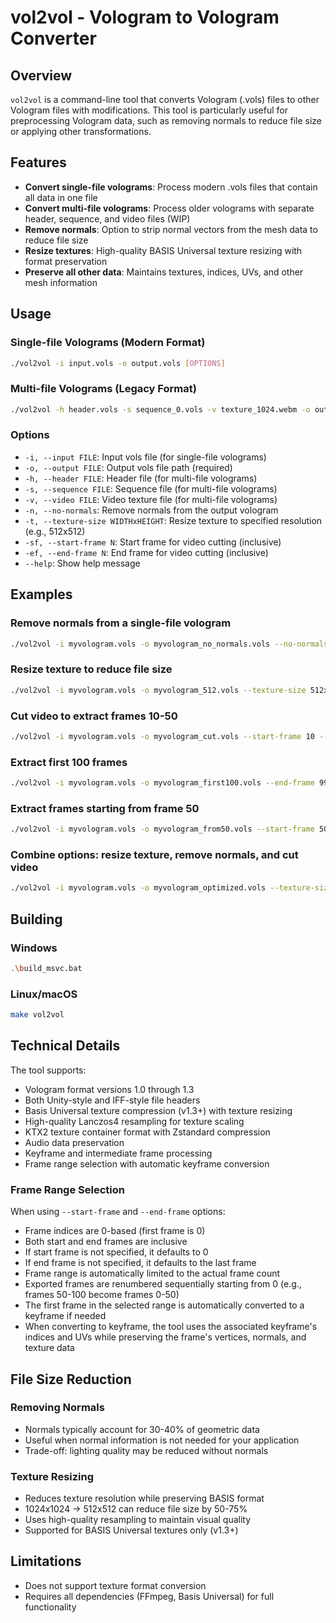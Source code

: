 # vol2vol - Vologram to Vologram Converter

## Overview

`vol2vol` is a command-line tool that converts Vologram (.vols) files to other Vologram files with modifications. This tool is particularly useful for preprocessing Vologram data, such as removing normals to reduce file size or applying other transformations.

## Features

- **Convert single-file volograms**: Process modern .vols files that contain all data in one file
- **Convert multi-file volograms**: Process older volograms with separate header, sequence, and video files (WIP)
- **Remove normals**: Option to strip normal vectors from the mesh data to reduce file size
- **Resize textures**: High-quality BASIS Universal texture resizing with format preservation
- **Preserve all other data**: Maintains textures, indices, UVs, and other mesh information

## Usage

### Single-file Volograms (Modern Format)
```bash
./vol2vol -i input.vols -o output.vols [OPTIONS]
```

### Multi-file Volograms (Legacy Format)
```bash
./vol2vol -h header.vols -s sequence_0.vols -v texture_1024.webm -o output.vols [OPTIONS]
```

### Options

- `-i, --input FILE`: Input vols file (for single-file volograms)
- `-o, --output FILE`: Output vols file path (required)
- `-h, --header FILE`: Header file (for multi-file volograms)
- `-s, --sequence FILE`: Sequence file (for multi-file volograms)
- `-v, --video FILE`: Video texture file (for multi-file volograms)
- `-n, --no-normals`: Remove normals from the output vologram
- `-t, --texture-size WIDTHxHEIGHT`: Resize texture to specified resolution (e.g., 512x512)
- `-sf, --start-frame N`: Start frame for video cutting (inclusive)
- `-ef, --end-frame N`: End frame for video cutting (inclusive)
- `--help`: Show help message

## Examples

### Remove normals from a single-file vologram
```bash
./vol2vol -i myvologram.vols -o myvologram_no_normals.vols --no-normals
```

### Resize texture to reduce file size
```bash
./vol2vol -i myvologram.vols -o myvologram_512.vols --texture-size 512x512
```

### Cut video to extract frames 10-50
```bash
./vol2vol -i myvologram.vols -o myvologram_cut.vols --start-frame 10 --end-frame 50
```

### Extract first 100 frames
```bash
./vol2vol -i myvologram.vols -o myvologram_first100.vols --end-frame 99
```

### Extract frames starting from frame 50
```bash
./vol2vol -i myvologram.vols -o myvologram_from50.vols --start-frame 50
```

### Combine options: resize texture, remove normals, and cut video
```bash
./vol2vol -i myvologram.vols -o myvologram_optimized.vols --texture-size 512x512 --no-normals --start-frame 10 --end-frame 100
```

<!-- ### Convert multi-file vologram to single-file format
```bash
./vol2vol -h header.vols -s sequence_0.vols -v texture_1024.webm -o converted.vols
```

### Process vologram without modifications (format conversion)
```bash
./vol2vol -i input.vols -o output.vols
``` -->

## Building

### Windows
```bash
.\build_msvc.bat
```

### Linux/macOS
```bash
make vol2vol
```

## Technical Details

The tool supports:
- Vologram format versions 1.0 through 1.3
- Both Unity-style and IFF-style file headers
- Basis Universal texture compression (v1.3+) with texture resizing
- High-quality Lanczos4 resampling for texture scaling
- KTX2 texture container format with Zstandard compression
- Audio data preservation
- Keyframe and intermediate frame processing
- Frame range selection with automatic keyframe conversion

### Frame Range Selection

When using `--start-frame` and `--end-frame` options:
- Frame indices are 0-based (first frame is 0)
- Both start and end frames are inclusive
- If start frame is not specified, it defaults to 0
- If end frame is not specified, it defaults to the last frame
- Frame range is automatically limited to the actual frame count
- Exported frames are renumbered sequentially starting from 0 (e.g., frames 50-100 become frames 0-50)
- The first frame in the selected range is automatically converted to a keyframe if needed
- When converting to keyframe, the tool uses the associated keyframe's indices and UVs while preserving the frame's vertices, normals, and texture data

## File Size Reduction

### Removing Normals
- Normals typically account for 30-40% of geometric data
- Useful when normal information is not needed for your application
- Trade-off: lighting quality may be reduced without normals

### Texture Resizing
- Reduces texture resolution while preserving BASIS format
- 1024x1024 → 512x512 can reduce file size by 50-75%
- Uses high-quality resampling to maintain visual quality
- Supported for BASIS Universal textures only (v1.3+)

## Limitations

- Does not support texture format conversion
- Requires all dependencies (FFmpeg, Basis Universal) for full functionality
